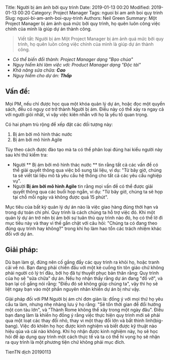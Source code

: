 Title: Người bị ám ảnh bởi quy trình
Date: 2019-01-13 00:20
Modified: 2019-01-13 00:20 
Category: Project Manager
Tags: nguoi bi am anh boi quy trinh
Slug: nguoi-bi-am-anh-boi-quy-trinh
Authors: Neil Green
Summary: Một Project Manager bị ám ảnh quá mức bởi quy trình, họ quên luôn công việc chính của mình là giúp dự án thành công.

> Viết tắt: Người bị ám
> Một Project Manager bị ám ảnh quá mức bởi quy trình, họ quên luôn công việc chính của mình là giúp dự án thành công.

* _Có thể biến đổi thành: Project Manager dạng "Bạo chúa"_
* _Nguy hiểm khi làm việc với: Product Manager dạng "Độc tài"_
* _Khả năng sửa chữa: **Cao**_
* _Nguy hiểm cho dự án: **Thấp**_

## Vấn đề:
Mọi PM, nếu chỉ được học qua một khóa quản lý dự án, hoặc đọc một quyển sách, đều có nguy cơ trở thành Người bị ám. Điều này có thể xảy ra ngay cả với người giỏi nhất, vì vậy việc kiên nhẫn với họ là yếu tố quan trọng.

Có hai phạm trù rộng để xếp đặt các đối tượng này:

1. Bị ám bởi mô hình thác nước
2. Bị ám bởi mô hình Agile

Tùy theo cách được đào tạo mà ta có thể phân loại đúng hai kiểu người này sau khi thử kiểm tra:

* Người ** Bị ám bởi mô hình thác nước ** tin rằng tất cả các vấn đề có thể giải quyết thông qua việc bổ sung tài liệu, ví dụ: "Từ bây giờ, chúng ta sẽ viết tài liệu mô tả yêu cầu hệ thống cho tất cả các yêu cầu nghiệp vụ".
* Người **Bị ám bởi mô hình Agile** tin rằng mọi vấn đề có thể được giải quyết thông qua các buổi họp ngắn, ví dụ: "Từ bây giờ, chúng ta sẽ họp tại chỗ mỗi ngày và không được quá 15 phút".

Mục tiêu của bất kỳ quản lý dự án nào là việc giao hàng đúng thời hạn và trong dự toán chi phí. Quy trình là cách chúng ta hỗ trợ việc đó. Khi một quản lý dự án trở nên bị ám bởi sự tuân thủ quy trình nào đó, họ có thể lờ đi mục tiêu này và thay vì thế gắn chặt với câu hỏi: "Chúng ta có đang theo đúng quy trình hay không?" trong khi họ làm hao tổn các trách nhiệm khác đối với dự án.

## Giải pháp:

Dù bạn làm gì, đừng nên cố gắng đẩy các quy trình ra khỏi họ, hoặc tranh cãi về nó. Bạn đang phải chiến đấu với một kẻ cuồng tín tôn giáo chứ không phải người có lý trí đâu, bởi họ đã tự thuyết phục bản thân rằng: Quy trình của họ sẽ "sửa chữa" dự án. Nếu họ nhận thấy rằng dự án đang "đổ vỡ", và bạn lại cố gắng nói rằng: "Điều đó sẽ không giúp chúng ta", vậy thì họ sẽ liệt ngay bạn vào một phần nguyên nhân khiến dự án bị như vậy.

Giải pháp đối với PM Người bị ám chỉ đơn giản là: đồng ý với mọi thứ họ yêu cầu ta làm, nhưng nhẹ nhàng lưu ý họ rằng: "Sẽ tốn thời gian để đổi hướng một con tàu lớn", và "Thành Rome không thể xây trong một ngày đâu". Điều bạn đang làm là khiến họ đồng ý rằng việc thực hiện quy trình mới sẽ phải qua một loạt các thay đổi nhỏ, thay vì một thay đổi lớn và bất thình lình(big-bang). Việc đó khiên họ học được kinh nghiệm và biết được kỹ thuật nào hiệu qủa và cái nào không. Khi họ nhận được kinh nghiệm này, họ sẽ học hỏi để áp dụng quy trình một cách thực tế và ta có thể hi vọng họ sẽ nhận ra quy trình là một phương tiện chứ không phải mục đích.

TienTN dịch 20190113